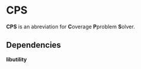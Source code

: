 # **CPS**

**CPS** is an abreviation for **C**overage **P**problem **S**olver.

## **Dependencies**

**libutility**
